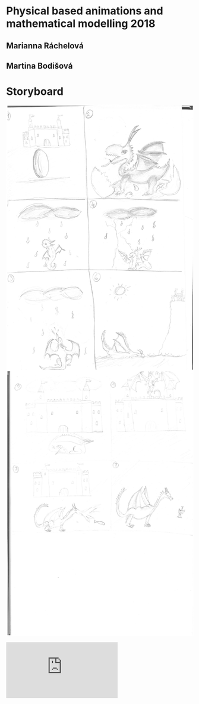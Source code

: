 # Physical based animations and mathematical modelling 2018
## Marianna Ráchelová 
## Martina Bodišová

# Storyboard
<img src="1_dragon.pdf"
     alt="Dragon"
     style="float: left; margin-right: 10px;" />

<img src="2_dragon.pdf"
     alt="Dragon"/>

<embed src="https://marianni.github.io/dragon/1_dragon.pdf" type="application/pdf" />

